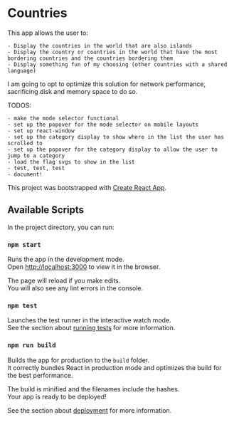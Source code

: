 # Countries

This app allows the user to:

    - Display the countries in the world that are also islands
    - Display the country or countries in the world that have the most bordering countries and the countries bordering them
    - Display something fun of my choosing (other countries with a shared language)

I am going to opt to optimize this solution for network performance, sacrificing disk and memory space to do so.

TODOS:

    - make the mode selector functional
    - set up the popover for the mode selector on mobile layouts
    - set up react-window
    - set up the category display to show where in the list the user has scrolled to
    - set up the popover for the category display to allow the user to jump to a category
    - load the flag svgs to show in the list
    - test, test, test
    - document!

This project was bootstrapped with [Create React App](https://github.com/facebook/create-react-app).

## Available Scripts

In the project directory, you can run:

### `npm start`

Runs the app in the development mode.<br />
Open [http://localhost:3000](http://localhost:3000) to view it in the browser.

The page will reload if you make edits.<br />
You will also see any lint errors in the console.

### `npm test`

Launches the test runner in the interactive watch mode.<br />
See the section about [running tests](https://facebook.github.io/create-react-app/docs/running-tests) for more information.

### `npm run build`

Builds the app for production to the `build` folder.<br />
It correctly bundles React in production mode and optimizes the build for the best performance.

The build is minified and the filenames include the hashes.<br />
Your app is ready to be deployed!

See the section about [deployment](https://facebook.github.io/create-react-app/docs/deployment) for more information.
